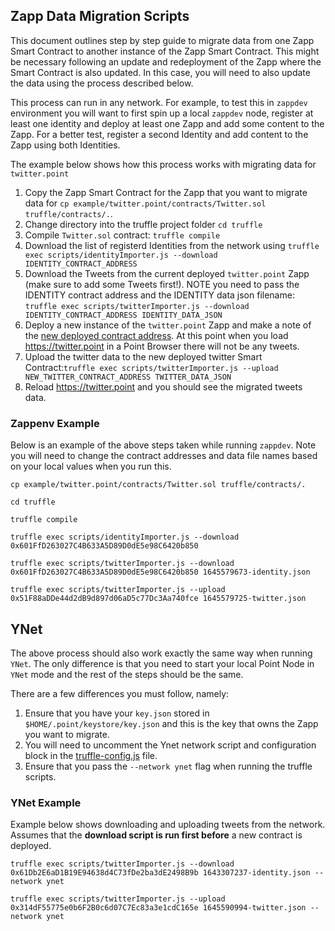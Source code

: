 ## Zapp Data Migration Scripts

This document outlines step by step guide to migrate data from one Zapp Smart Contract to another instance of the Zapp Smart Contract. This might be necessary following an update and redeployment of the Zapp where the Smart Contract is also updated. In this case, you will need to also update the data using the process described below.

This process can run in any network. For example, to test this in `zappdev` environment you will want to first spin up a local `zappdev` node, register at least one identity and deploy at least one Zapp and add some content to the Zapp. For a better test, register a second Identity and add content to the Zapp using both Identities.

The example below shows how this process works with migrating data for `twitter.point`

1. Copy the Zapp Smart Contract for the Zapp that you want to migrate data for `cp example/twitter.point/contracts/Twitter.sol truffle/contracts/.`.
1. Change directory into the truffle project folder `cd truffle`
1. Compile `Twitter.sol` contract: `truffle compile`
1. Download the list of registerd Identities from the network using `truffle exec scripts/identityImporter.js --download IDENTITY_CONTRACT_ADDRESS`
1. Download the Tweets from the current deployed `twitter.point` Zapp (make sure to add some Tweets first!). NOTE you need to pass the IDENTITY contract address and the IDENTITY data json filename: `truffle exec scripts/twitterImporter.js --download IDENTITY_CONTRACT_ADDRESS IDENTITY_DATA_JSON`
1. Deploy a new instance of the `twitter.point` Zapp and make a note of the [new deployed contract address](https://point/identities/twitter). At this point when you load https://twitter.point in a Point Browser there will not be any tweets.
1. Upload the twitter data to the new deployed twitter Smart Contract:`truffle exec scripts/twitterImporter.js --upload NEW_TWITTER_CONTRACT_ADDRESS TWITTER_DATA_JSON`
1. Reload https://twitter.point and you should see the migrated tweets data.

### Zappenv Example

Below is an example of the above steps taken while running `zappdev`. Note you will need to change the contract addresses and data file names based on your local values when you run this.

```
cp example/twitter.point/contracts/Twitter.sol truffle/contracts/.

cd truffle

truffle compile

truffle exec scripts/identityImporter.js --download 0x601FfD263027C4B633A5D89D0dE5e98C6420b850

truffle exec scripts/twitterImporter.js --download 0x601FfD263027C4B633A5D89D0dE5e98C6420b850 1645579673-identity.json

truffle exec scripts/twitterImporter.js --upload 0x51F88aDDe44d2dB9d897d06aD5c77Dc3Aa740fce 1645579725-twitter.json
```

## YNet

The above process should also work exactly the same way when running `YNet`. The only difference is that you need to start your local Point Node in `YNet` mode and the rest of the steps should be the same.

There are a few differences you must follow, namely:

1. Ensure that you have your `key.json` stored in `$HOME/.point/keystore/key.json` and this is the key that owns the Zapp you want to migrate.
1. You will need to uncomment the Ynet network script and configuration block in the [truffle-config.js](./truffle/truffle-consfig.js) file.
1. Ensure that you pass the `--network ynet` flag when running the truffle scripts.

### YNet Example

Example below shows downloading and uploading tweets from the network. Assumes that the **download script is run first before** a new contract is deployed.

```
truffle exec scripts/twitterImporter.js --download 0x61Db2E6aD1B19E94638d4C73fDe2ba3dE2498B9b 1643307237-identity.json --network ynet

truffle exec scripts/twitterImporter.js --upload 0x314dF55775e0b6F2B0c6d07C7Ec83a3e1cdC165e 1645590994-twitter.json --network ynet
```